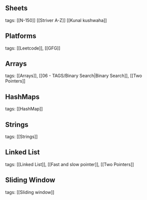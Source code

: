 
## Sheets
tags: [[N-150]] [[Striver A-Z]] [[Kunal kushwaha]]

## Platforms
tags: [[Leetcode]], [[GFG]]

## Arrays
tags: [[Arrays]], [[06 - TAGS/Binary Search|Binary Search]], [[Two Pointers]]

## HashMaps
tags: [[HashMap]]

## Strings
tags: [[Strings]]

## Linked List
tags: [[Linked List]], [[Fast and slow pointer]], [[Two Pointers]]


## Sliding Window
tags: [[Sliding window]]